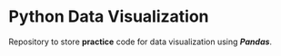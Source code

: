 # Python Data Visualization

Repository to store **practice** code for data visualization using _**Pandas**_. 

